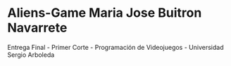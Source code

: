 # Aliens-Game Maria Jose Buitron Navarrete
 Entrega Final -  Primer Corte - Programación de Videojuegos - Universidad Sergio Arboleda
